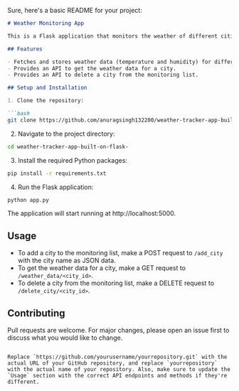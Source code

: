 Sure, here's a basic README for your project:

```markdown
# Weather Monitoring App

This is a Flask application that monitors the weather of different cities.

## Features

- Fetches and stores weather data (temperature and humidity) for different cities.
- Provides an API to get the weather data for a city.
- Provides an API to delete a city from the monitoring list.

## Setup and Installation

1. Clone the repository:

```bash
git clone https://github.com/anuragsingh132200/weather-tracker-app-built-on-flask-.git
```

2. Navigate to the project directory:

```bash
cd weather-tracker-app-built-on-flask-
```

3. Install the required Python packages:

```bash
pip install -r requirements.txt
```

4. Run the Flask application:

```bash
python app.py
```

The application will start running at http://localhost:5000.

## Usage

- To add a city to the monitoring list, make a POST request to `/add_city` with the city name as JSON data.
- To get the weather data for a city, make a GET request to `/weather_data/<city_id>`.
- To delete a city from the monitoring list, make a DELETE request to `/delete_city/<city_id>`.

## Contributing

Pull requests are welcome. For major changes, please open an issue first to discuss what you would like to change.

```

Replace `https://github.com/yourusername/yourrepository.git` with the actual URL of your GitHub repository, and replace `yourrepository` with the actual name of your repository. Also, make sure to update the `Usage` section with the correct API endpoints and methods if they're different.
